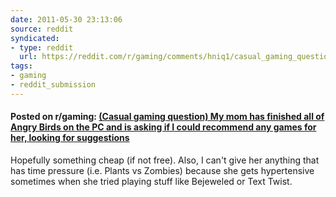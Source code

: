 ```yaml
---
date: 2011-05-30 23:13:06
source: reddit
syndicated:
- type: reddit
  url: https://reddit.com/r/gaming/comments/hniq1/casual_gaming_question_my_mom_has_finished_all_of/
tags:
- gaming
- reddit_submission
---
```


#### Posted on r/gaming: [(Casual gaming question) My mom has finished all of Angry Birds on the PC and is asking if I could recommend any games for her, looking for suggestions](https://reddit.com/r/gaming/comments/hniq1/casual_gaming_question_my_mom_has_finished_all_of/)

Hopefully something cheap (if not free). Also, I can't give her anything that has time pressure (i.e. Plants vs Zombies) because she gets hypertensive sometimes when she tried playing stuff like Bejeweled or Text Twist.